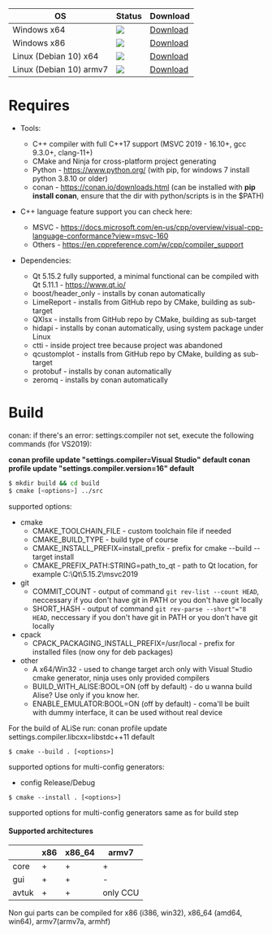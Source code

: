 | OS | Status | Download |
|----------|--------|----------|
| Windows x64 | [![](http://172.16.31.73:27015/app/rest/builds/buildType:Coma_WindowsBuild_Develop_BuildX64/statusIcon.svg)](http://172.16.31.73:27015/buildConfiguration/Coma_WindowsBuild_Develop_BuildX64) | [Download](file://///Rserver/av-tuk/SOFT/AVTUK-S/) |
| Windows x86 | [![](http://172.16.31.73:27015/app/rest/builds/buildType:Coma_WindowsBuild_Develop_BuildX86/statusIcon.svg)](http://172.16.31.73:27015/buildConfiguration/Coma_WindowsBuild_Develop_BuildX86) | [Download](file://///Rserver/av-tuk/SOFT/AVTUK-S/) |
| Linux (Debian 10) x64 | [![](http://172.16.31.73:27015/app/rest/builds/buildType:Coma_LinuxBuild_Develop_BuildX64/statusIcon.svg)](http://172.16.31.73:27015/buildConfiguration/Coma_LinuxBuild_Develop_BuildX64) | [Download](file://///Rserver/av-tuk/SOFT/AVTUK-S/) |
| Linux (Debian 10) armv7 | [![](http://172.16.31.73:27015/app/rest/builds/buildType:Coma_LinuxBuild_Develop_BuildArmv7a/statusIcon.svg)](http://172.16.31.73:27015/admin/editBuildRunners.html?id=buildType:Coma_LinuxBuild_AliseZero_BuildArmv7a) | [Download](file://///Rserver/av-tuk/SOFT/AVTUK-S/) |

# Requires

- Tools:
  - C++ compiler with full C++17 support (MSVC 2019 - 16.10+, gcc 9.3.0+, clang-11+)
  - CMake and Ninja for cross-platform project generating
  - Python - https://www.python.org/ (with pip, for windows 7 install python 3.8.10 or older)
  - conan - https://conan.io/downloads.html (can be installed with **pip install conan**, ensure that the dir with python/scripts is in the $PATH)

- C++ language feature support you can check here:
  - MSVC - https://docs.microsoft.com/en-us/cpp/overview/visual-cpp-language-conformance?view=msvc-160
  - Others - https://en.cppreference.com/w/cpp/compiler_support

- Dependencies:
  - Qt 5.15.2 fully supported, a minimal functional can be compiled with Qt 5.11.1 - https://www.qt.io/ 
  - boost/header_only - installs by conan automatically
  - LimeReport - installs from GitHub repo by CMake, building as sub-target
  - QXlsx - installs from GitHub repo by CMake, building as sub-target
  - hidapi - installs by conan automatically, using system package under Linux
  - ctti - inside project tree because project was abandoned
  - qcustomplot - installs from GitHub repo by CMake, building as sub-target
  - protobuf - installs by conan automatically
  - zeromq - installs by conan automatically

# Build 

conan: if there's an error: settings:compiler not set, execute the following commands (for VS2019):

**conan profile update "settings.compiler=Visual Studio" default
conan profile update "settings.compiler.version=16" default**

```bash
$ mkdir build && cd build
$ cmake [<options>] ../src 
```

supported options:
- cmake  
  - CMAKE_TOOLCHAIN_FILE - custom toolchain file if needed
  - CMAKE_BUILD_TYPE - build type of course
  - CMAKE_INSTALL_PREFIX=install_prefix - prefix for cmake --build --target install
  - CMAKE_PREFIX_PATH:STRING=path_to_qt - path to Qt location, for example C:\Qt\5.15.2\msvc2019
- git 
  - COMMIT_COUNT - output of command ```git rev-list --count HEAD```, neccessary if you don't have git in PATH or you don't have git locally
  - SHORT_HASH - output of command ```git rev-parse --short"="8 HEAD```, neccessary if you don't have git in PATH or you don't have git locally
- cpack
  - CPACK_PACKAGING_INSTALL_PREFIX=/usr/local - prefix for installed files (now ony for deb packages)
- other 
  - A x64/Win32 - used to change target arch only with Visual Studio cmake generator, ninja uses only provided compilers
  - BUILD_WITH_ALISE:BOOL=ON (off by default) - do u wanna build Alise? Use only if you know her.
  - ENABLE_EMULATOR:BOOL=ON (off by default) - coma'll be built with dummy interface, it can be used without real device 

For the build of ALiSe run: conan profile update settings.compiler.libcxx=libstdc++11 default

  ```$ cmake --build . [<options>]```

supported options for multi-config generators:
- config Release/Debug

```$ cmake --install . [<options>]```

supported options for multi-config generators same as for build step


#### Supported architectures
|       | x86  | x86_64 | armv7    |
| ----- | ---- | ------ | -------- |
| core  | +    | +      | +        |
| gui   | +    | +      | -        |
| avtuk | +    | +      | only CCU |

Non gui parts can be compiled for x86 (i386, win32), x86_64 (amd64, win64), armv7(armv7a, armhf)
